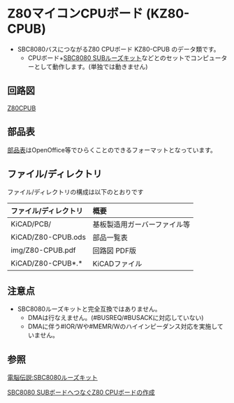 # Z80マイコンCPUボード (KZ80-CPUB)

- SBC8080バスにつながるZ80 CPUボード KZ80-CPUB のデータ類です。
  - CPUボード+[SBC8080 SUBルーズキット](https://vintagechips.wordpress.com/2018/06/23/sbc8080-subルーズキット/)などとのセットでコンピューターとして動作します。(単独では動きません)

## 回路図

[Z80CPUB](img/Z80-CPUB.pdf)

## 部品表

[部品表](KiCAD/Z80-CPUB.ods)はOpenOffice等でひらくことのできるフォーマットとなっています。

## ファイル/ディレクトリ

ファイル/ディレクトリの構成は以下のとおりです

|ファイル/ディレクトリ|概要|
|:--|:--|
|KiCAD/PCB/|基板製造用ガーバーファイル等|
|KiCAD/Z80-CPUB.ods|部品一覧表|
|img/Z80-CPUB.pdf|回路図 PDF版|
|KiCAD/Z80-CPUB*.*|KiCADファイル|

## 注意点

- SBC8080ルーズキットと完全互換ではありません。
  - DMAは行なえません。(#BUSREQ/#BUSACKに対応していない)
  - DMAに伴う#IOR/Wや#MEMR/Wのハイインピーダンス対応を実施していません。


## 参照

[電脳伝説:SBC8080ルーズキット](https://vintagechips.wordpress.com/2018/06/24/sbc8080-cpu%E3%83%AB%E3%83%BC%E3%82%BA%E3%82%AD%E3%83%83%E3%83%88/)

[SBC8080 SUBボードへつなぐZ80 CPUボードの作成](https://kuninet.wordpress.com/2018/08/01/sbc8080-subボードへつなぐz80-cpuボードの作成/)

